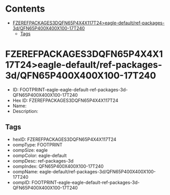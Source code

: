 



Contents
========

* [FZEREFPACKAGES3DQFN65P4X4X117T24>eagle-default/ref-packages-3d/QFN65P400X400X100-17T240](#fzerefpackages3dqfn65p4x4x117t24eagle-defaultref-packages-3dqfn65p400x400x100-17t240)
	* [Tags](#tags)

# FZEREFPACKAGES3DQFN65P4X4X117T24>eagle-default/ref-packages-3d/QFN65P400X400X100-17T240

- ID: FOOTPRINT-eagle-eagle-default-ref-packages-3d-QFN65P400X400X100-17T240
- Hex ID: FZEREFPACKAGES3DQFN65P4X4X117T24
- Name: 
- Description: 

## Tags

- hexID: FZEREFPACKAGES3DQFN65P4X4X117T24
- oompType: FOOTPRINT
- oompSize: eagle
- oompColor: eagle-default
- oompDesc: ref-packages-3d
- oompIndex: QFN65P400X400X100-17T240
- oompName: eagle-default/ref-packages-3d/QFN65P400X400X100-17T240
- oompID: FOOTPRINT-eagle-eagle-default-ref-packages-3d-QFN65P400X400X100-17T240
